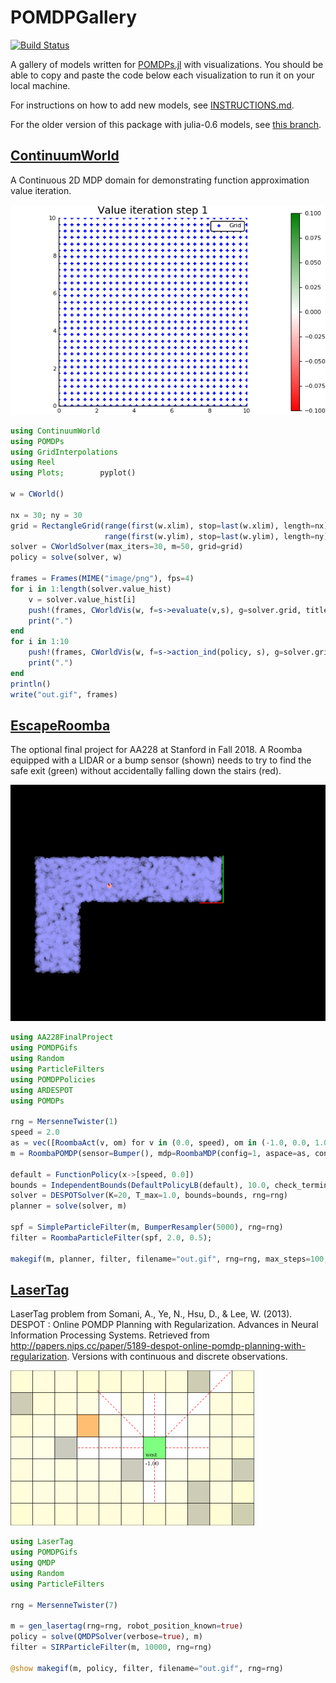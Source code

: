 # POMDPGallery

[![Build Status](https://travis-ci.org/JuliaPOMDP/POMDPGallery.jl.svg?branch=master)](https://travis-ci.org/JuliaPOMDP/POMDPGallery.jl)

A gallery of models written for [POMDPs.jl](https://github.com/JuliaPOMDP/POMDPs.jl) with visualizations. You should be able to copy and paste the code below each visualization to run it on your local machine.

For instructions on how to add new models, see [INSTRUCTIONS.md](INSTRUCTIONS.md).

For the older version of this package with julia-0.6 models, see [this branch](https://github.com/JuliaPOMDP/POMDPGallery.jl/tree/julia-0.6).
## [ContinuumWorld](https://github.com/zsunberg/ContinuumWorld.jl)

A Continuous 2D MDP domain for demonstrating function approximation value iteration.


![ContinuumWorld](problems/ContinuumWorld/out.gif)

```julia
using ContinuumWorld
using POMDPs
using GridInterpolations
using Reel
using Plots;        pyplot()

w = CWorld()

nx = 30; ny = 30
grid = RectangleGrid(range(first(w.xlim), stop=last(w.xlim), length=nx), 
                     range(first(w.ylim), stop=last(w.ylim), length=ny))
solver = CWorldSolver(max_iters=30, m=50, grid=grid)
policy = solve(solver, w)

frames = Frames(MIME("image/png"), fps=4)
for i in 1:length(solver.value_hist)
    v = solver.value_hist[i]
    push!(frames, CWorldVis(w, f=s->evaluate(v,s), g=solver.grid, title="Value iteration step $i"))
    print(".")
end
for i in 1:10
    push!(frames, CWorldVis(w, f=s->action_ind(policy, s), g=solver.grid, title="Policy"))
    print(".")
end
println()
write("out.gif", frames)
```


## [EscapeRoomba](https://github.com/sisl/AA228FinalProject)

The optional final project for AA228 at Stanford in Fall 2018. A Roomba equipped with a LIDAR or a bump sensor (shown) needs to try to find the safe exit (green) without accidentally falling down the stairs (red).


![EscapeRoomba](problems/EscapeRoomba/out.gif)

```julia
using AA228FinalProject
using POMDPGifs
using Random
using ParticleFilters
using POMDPPolicies
using ARDESPOT
using POMDPs

rng = MersenneTwister(1)
speed = 2.0
as = vec([RoombaAct(v, om) for v in (0.0, speed), om in (-1.0, 0.0, 1.0)])
m = RoombaPOMDP(sensor=Bumper(), mdp=RoombaMDP(config=1, aspace=as, contact_pen=-0.1));

default = FunctionPolicy(x->[speed, 0.0])
bounds = IndependentBounds(DefaultPolicyLB(default), 10.0, check_terminal=true)
solver = DESPOTSolver(K=20, T_max=1.0, bounds=bounds, rng=rng)
planner = solve(solver, m)

spf = SimpleParticleFilter(m, BumperResampler(5000), rng=rng)
filter = RoombaParticleFilter(spf, 2.0, 0.5);

makegif(m, planner, filter, filename="out.gif", rng=rng, max_steps=100, show_progress=true)
```


## [LaserTag](https://github.com/JuliaPOMDP/LaserTag.jl)

LaserTag problem from Somani, A., Ye, N., Hsu, D., & Lee, W. (2013). DESPOT : Online POMDP Planning with Regularization. Advances in Neural Information Processing Systems. Retrieved from http://papers.nips.cc/paper/5189-despot-online-pomdp-planning-with-regularization. Versions with continuous and discrete observations.


![LaserTag](problems/LaserTag/out.gif)

```julia
using LaserTag
using POMDPGifs
using QMDP
using Random
using ParticleFilters

rng = MersenneTwister(7)

m = gen_lasertag(rng=rng, robot_position_known=true)
policy = solve(QMDPSolver(verbose=true), m)
filter = SIRParticleFilter(m, 10000, rng=rng)

@show makegif(m, policy, filter, filename="out.gif", rng=rng)
```



